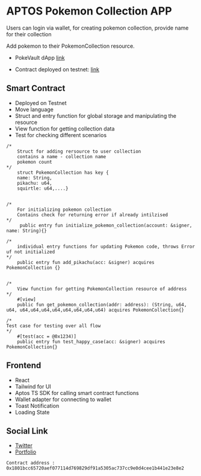 # APTOS Pokemon Collection APP

Users can login via wallet, for creating pokemon collection, provide name for their collection

Add pokemon to their PokemonCollection resource.

- PokeVault dApp [link](https://aptos-pokemon-collection.vercel.app/)

- Contract deployed on testnet: [link](https://explorer.aptoslabs.com/account/0x1801bcc65720aef077114d769829df91a5305ac737cc9e0d4cee1b441e23e8e2/modules/code/my_module?network=testnet)

## Smart Contract
- Deployed on Testnet
- Move language
- Struct and entry function for global storage and manipulating the resource
- View function for getting collection data
- Test for checking different scenarios

```move
/*
    Struct for adding rersource to user collection
    contains a name - collection name
    pokemon count
*/
    struct PokemonCollection has key {
    name: String,
    pikachu: u64,
    squirtle: u64,....}


/*
    For initializing pokemon collection
    Contains check for returning error if already intilzised
*/
     public entry fun initialize_pokemon_collection(account: &signer, name: String){}

/*
    individual entry functions for updating Pokemon code, throws Error uf not initialized 
*/
    public entry fun add_pikachu(acc: &signer) acquires PokemonCollection {}


/*
    View function for getting PokemonCollection resource of address
*/
    #[view]
    public fun get_pokemon_collection(addr: address): (String, u64, u64, u64,u64,u64,u64,u64,u64,u64,u64) acquires PokemonCollection{}

/*
Test case for testing over all flow
*/
    #[test(acc = @0x1234)]
    public entry fun test_happy_case(acc: &signer) acquires PokemonCollection{}
```

## Frontend
- React
- Tailwind for UI
- Aptos TS SDK for calling smart contract functions
- Wallet adapter for connecting to wallet
- Toast Notification
- Loading State

## Social Link
- [Twitter](https://x.com/ayushagarwal027)
- [Portfolio](https://ayush-website.netlify.app/)

`Contract address : 0x1801bcc65720aef077114d769829df91a5305ac737cc9e0d4cee1b441e23e8e2`